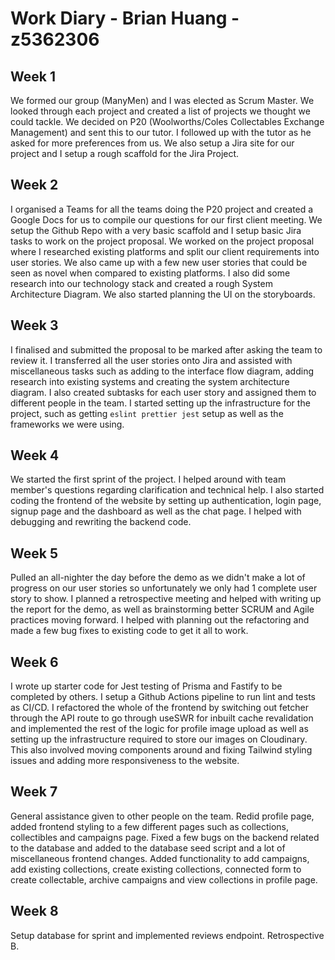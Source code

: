 # Work Diary - Brian Huang - z5362306

## Week 1

We formed our group (ManyMen) and I was elected as Scrum Master. We looked through each project and created a list of projects we thought we could tackle. We decided on P20 (Woolworths/Coles Collectables Exchange Management) and sent this to our tutor. I followed up with the tutor as he asked for more preferences from us. We also setup a Jira site for our project and I setup a rough scaffold for the Jira Project.

## Week 2

I organised a Teams for all the teams doing the P20 project and created a Google Docs for us to compile our questions for our first client meeting. We setup the Github Repo with a very basic scaffold and I setup basic Jira tasks to work on the project proposal. We worked on the project proposal where I researched existing platforms and split our client requirements into user stories. We also came up with a few new user stories that could be seen as novel when compared to existing platforms. I also did some research into our technology stack and created a rough System Architecture Diagram. We also started planning the UI on the storyboards.

## Week 3

I finalised and submitted the proposal to be marked after asking the team to review it. I transferred all the user stories onto Jira and assisted with miscellaneous tasks such as adding to the interface flow diagram, adding research into existing systems and creating the system architecture diagram. I also created subtasks for each user story and assigned them to different people in the team. I started setting up the infrastructure for the project, such as getting `eslint prettier jest` setup as well as the frameworks we were using.

## Week 4

We started the first sprint of the project. I helped around with team member's questions regarding clarification and technical help. I also started coding the frontend of the website by setting up authentication, login page, signup page and the dashboard as well as the chat page. I helped with debugging and rewriting the backend code.

## Week 5

Pulled an all-nighter the day before the demo as we didn't make a lot of progress on our user stories so unfortunately we only had 1 complete user story to show. I planned a retrospective meeting and helped with writing up the report for the demo, as well as brainstorming better SCRUM and Agile practices moving forward. I helped with planning out the refactoring and made a few bug fixes to existing code to get it all to work.

## Week 6

I wrote up starter code for Jest testing of Prisma and Fastify to be completed by others. I setup a Github
Actions pipeline to run lint and tests as CI/CD. I refactored the whole of the frontend by switching out
fetcher through the API route to go through useSWR for inbuilt cache revalidation and implemented the rest
of the logic for profile image upload as well as setting up the infrastructure required to store our images
on Cloudinary. This also involved moving components around and fixing Tailwind styling issues and adding more responsiveness to the website.

## Week 7 

General assistance given to other people on the team. Redid profile page, added frontend styling to a few different pages such as collections, collectibles and campaigns page. Fixed a few bugs on the backend related to the database and added to the database seed script and a lot of miscellaneous frontend changes. Added functionality to add campaigns, add existing collections, create existing collections, connected form to create collectable, archive campaigns and view collections in profile page.

## Week 8

Setup database for sprint and implemented reviews endpoint. Retrospective B.

